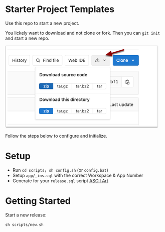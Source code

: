 
# Starter Project Templates

Use this repo to start a new project. 

You lickely want to download and not clone or fork. Then you can `git init` and start a new repo. 

![Download project](tmp/gitlab-download.png)


Follow the steps below to configure and initialize.

# Setup

* Run `cd scripts; sh config.sh` (or `config.bat`)
* Setup `app/_ins.sql` with the correct Workspace & App Number
* Generate for your `release.sql` script [ASCII Art](https://asciiartgen.now.sh/?style=standard)

# Getting Started

Start a new release:
```
sh scripts/new.sh
```
 